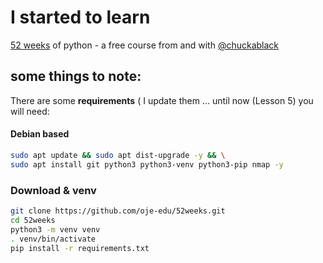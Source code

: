 # I started to learn

[52 weeks](https://my.thisisit.io/p/52-weeks-of-python) of python - a free course from and with [@chuckablack](https://twitter.com/chuckablack)

## some things to note:

There are some **requirements** ( I update them ... until now (Lesson 5) you will need:

#### Debian based

```bash
sudo apt update && sudo apt dist-upgrade -y && \
sudo apt install git python3 python3-venv python3-pip nmap -y
```

### Download & venv

```bash
git clone https://github.com/oje-edu/52weeks.git 
cd 52weeks
python3 -m venv venv
. venv/bin/activate
pip install -r requirements.txt
```

